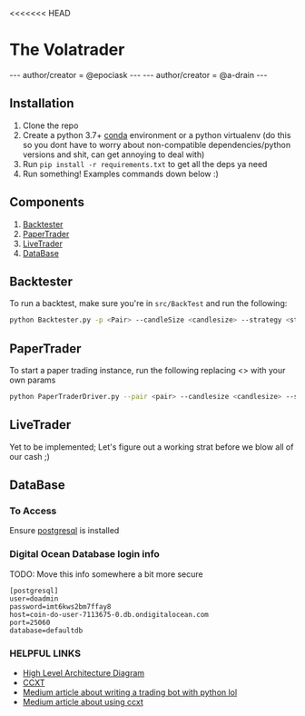 <<<<<<< HEAD
# The Volatrader

--- author/creator =  @epociask ---
--- author/creator = @a-drain ---

## Installation
1. Clone the repo
2. Create a python 3.7+ [conda](https://docs.conda.io/projects/conda/en/latest/user-guide/tasks/manage-environments.html#creating-an-environment-with-commands)
environment or a python virtualenv (do this so you dont have to worry about non-compatible dependencies/python versions and shit, can get annoying to deal with)
3. Run `pip install -r requirements.txt` to get all the deps ya need
4. Run something! Examples commands down below :)

## Components
1. [Backtester](#Backtester)
2. [PaperTrader](#PaperTrader)
3. [LiveTrader](#LiveTrader)
4. [DataBase](#DataBase)


## Backtester
To run a backtest, make sure you're in `src/BackTest` and run the following:
```bash
python Backtester.py -p <Pair> --candleSize <candlesize> --strategy <strategy> -sl <stoploss percentage> -tp <take profit percentage> --principle <principle> --readFromDatabase <optional; false> --outputGraph True -t <timet to backtest on>
```

## PaperTrader
To start a paper trading instance, run the following replacing <> with your own params
```bash
python PaperTraderDriver.py --pair <pair> --candlesize <candlesize> --strategy <strat> -sl <stoploss> -tp <takeprofit> -pr <principle>   
```

## LiveTrader
Yet to be implemented; Let's figure out a working strat before we blow all of our cash ;)


## DataBase
### To Access
Ensure [postgresql](https://www.postgresql.org/download/) is installed


### Digital Ocean Database login info
TODO: Move this info somewhere a bit more secure
```
[postgresql]
user=doadmin
password=imt6kws2bm7ffay8
host=coin-do-user-7113675-0.db.ondigitalocean.com
port=25060
database=defaultdb

```


### HELPFUL LINKS

- [High Level Architecture Diagram](https://www.draw.io/#G1G2SjvvMVBpf-aHM6BmQZrGi0ucy79wNO)
- [CCXT](https://github.com/ccxt/ccxt)
- [Medium article about writing a trading bot with python lol](https://medium.com/@maxAvdyushkin/writing-crypto-trading-bot-in-python-with-telegram-and-ccxt-80632a00c637)
- [Medium article about using ccxt](https://medium.com/coinmonks/python-scripts-for-ccxt-crypto-candlestick-ohlcv-charting-data-83926fa16a13)

